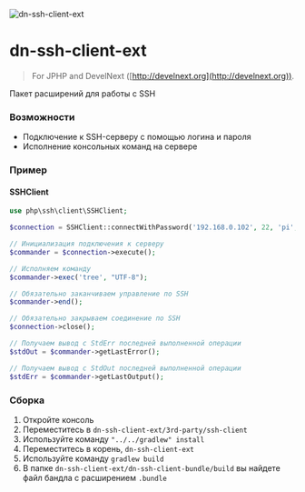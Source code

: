 ![dn-ssh-client-ext](https://i.imgur.com/6wJT2wV.png)
# dn-ssh-client-ext
> For JPHP and DevelNext ([http://develnext.org](http://develnext.org)).

Пакет расширений для работы с SSH

### Возможности
- Подключение к SSH-серверу с помощью логина и пароля
- Исполнение консольных команд на сервере

### Пример

#### SSHClient
```php 
use php\ssh\client\SSHClient; 

$connection = SSHClient::connectWithPassword('192.168.0.102', 22, 'pi', 'raspberry');

// Инициализация подключения к серверу
$commander = $connection->execute();

// Исполняем команду
$commander->exec('tree', "UTF-8");

// Обязательно заканчиваем управление по SSH
$commander->end();

// Обязательно закрываем соединение по SSH
$connection->close();

// Получаем вывод с StdErr последней выполненной операции
$stdOut = $commander->getLastError();

// Получаем вывод с StdOut последней выполненной операции
$stdErr = $commander->getLastOutput();
```

### Сборка

1. Откройте консоль
2. Переместитесь в `dn-ssh-client-ext/3rd-party/ssh-client`
3. Используйте команду `"../../gradlew" install`
4. Переместитесь в корень, `dn-ssh-client-ext`
5. Используйте команду `gradlew build`
6. В папке `dn-ssh-client-ext/dn-ssh-client-bundle/build` вы найдете файл бандла с расширением `.bundle`

